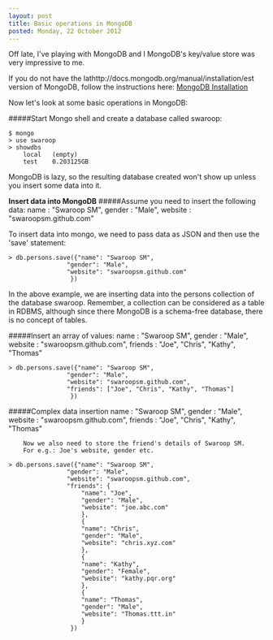 ```yaml
---
layout: post
title: Basic operations in MongoDB
posted: Monday, 22 October 2012
---
```


Off late, I've playing with MongoDB and I MongoDB's key/value store was very impressive to me. 

If you do not have the lathttp://docs.mongodb.org/manual/installation/est version of MongoDB, follow the instructions here: [MongoDB Installation](http://docs.mongodb.org/manual/installation/)

Now let's look at some basic operations in MongoDB:

#####Start Mongo shell and create a database called swaroop:
<pre class="highlight"><code class="vi">$ mongo
> use swaroop
> showdbs
	local	(empty)
	test	0.203125GB
</code></pre>
MongoDB is lazy, so the resulting database created won't show up unless you insert some data into it.

**Insert data into MongoDB**
#####Assume you need to insert the following data:
		name       : "Swaroop SM",
		gender	: "Male",
		website    : "swaroopsm.github.com"

To insert data into mongo, we need to pass data as JSON and then use the 'save' statement:
<pre class="highlight"><code class="vi">> db.persons.save({"name": "Swaroop SM",
				"gender": "Male",
  				"website": "swaroopsm.github.com"
			     })
</code></pre>
In the above example, we are inserting data into the persons collection of the database swaroop. Remember, a collection can be considered as a table in RDBMS, although since there MongoDB is a schema-free database, there is no concept of tables.

#####Insert an array of values:
		name       : "Swaroop SM",
		gender	: "Male",
		website    : "swaroopsm.github.com",
		friends	: "Joe", "Chris", "Kathy", "Thomas"
		
<pre class="highlight"><code class="vi">> db.persons.save({"name": "Swaroop SM",
				"gender": "Male",
  				"website": "swaroopsm.github.com",
  				"friends": ["Joe", "Chris", "Kathy", "Thomas"]
			     })
</code></pre>


#####Complex data insertion
		name       : "Swaroop SM",
		gender	: "Male",
		website    : "swaroopsm.github.com",
		friends	: "Joe", "Chris", "Kathy", "Thomas"
		
		Now we also need to store the friend's details of Swaroop SM.
		For e.g.: Joe's website, gender etc.
		
<pre class="highlight"><code class="vi">> db.persons.save({"name": "Swaroop SM",
				"gender": "Male",
  				"website": "swaroopsm.github.com",
  				"friends": {
  					"name": "Joe",
  					"gender": "Male",
  					"website": "joe.abc.com"
  					},
  					{
  					"name": "Chris",
  					"gender": "Male",
  					"website": "chris.xyz.com"
  					},
  					{
  					"name": "Kathy",
  					"gender": "Female",
  					"website": "kathy.pqr.org"
  					},
  					{
  					"name": "Thomas",
  					"gender": "Male",
  					"website": "Thomas.ttt.in"
  					}
			     })
</code></pre>

